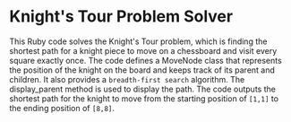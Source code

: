 # Knight's Tour Problem Solver

This Ruby code solves the Knight's Tour problem, which is finding the shortest path for a knight piece to move on a chessboard and visit every square exactly once. The code defines a MoveNode class that represents the position of the knight on the board and keeps track of its parent and children. It also provides a `breadth-first search` algorithm. The display_parent method is used to display the path. The code outputs the shortest path for the knight to move from the starting position of `[1,1]` to the ending position of `[8,8]`.
